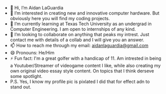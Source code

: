 - 👋 Hi, I’m Aidan LaGuardia
- 👀 I’m interested in creating new and innovative computer hardware. But obviously here you will find my coding projects.
- 🌱 I’m currently learning at Texas Tech University as an undergrad in Computer Engineering. I am open to internships of any kind.
- 💞️ I’m looking to collaborate on anything that peaks my intrest. Just contact me with details of a collab and I will give you an answer.
- 📫 How to reach me through my email: aidanlaguardia@gmail.com
- 😄 Pronouns: He/Him
- ⚡ Fun fact: I'm a great golfer with a handicap of 11. Am intrested in being a Youtuber/Streamer of videogame content I like, while also creating my own original video essay style content. On topics that I think derseve some spotlight.
- P.S. Yes, I know my profile pic is pixlated I did that for effect adn to stand out.
<!---
AidanLaG/AidanLaG is a ✨ special ✨ repository because its `README.md` (this file) appears on your GitHub profile.
You can click the Preview link to take a look at your changes.
--->
